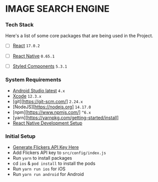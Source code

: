 # IMAGE SEARCH ENGINE



### Tech Stack

Here's a list of some core packages that are being used in the Project.

- [ ] [React](https://reactjs.org/) `17.0.2`
- [ ] [React Native](https://reactnative.dev/docs/getting-started) `0.65.1`
- [ ] [Styled Components](https://styled-components.com/docs) `5.3.1`


### System Requirements

- [Android Studio latest](https://developer.android.com/studio) `4.x`
- [Xcode](https://developer.apple.com/download/more/?=xcode) `12.3.x`
- [git][https://git-scm.com/] `2.24.x`
- [NodeJS][https://nodejs.org] `14.17.0`
- [npm][https://www.npmjs.com/] `^6.x`
- [yarn][https://yarnpkg.com/getting-started/install]
- [React Native Development Setup](https://reactnative.dev/docs/environment-setup)

### Initial Setup
- [Generate Flickers API Key Here](https://www.flickr.com/services/api/misc.api_keys.html)
- Add Flickers API key to `src/config/index.js`
- Run `yarn` to install packages
- cd `ios`  & `pod install` to install the pods
- Run `yarn run ios` for iOS
- Run `yarn run android` for Android

